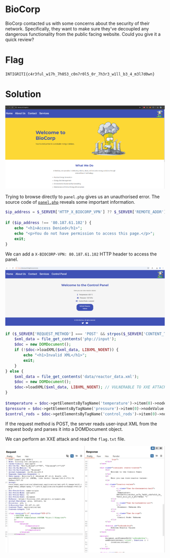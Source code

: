 # BioCorp

BioCorp contacted us with some concerns about the security of their network. Specifically, they want to make sure they've decoupled any dangerous functionality from the public facing website. Could you give it a quick review?

# Flag
```
INTIGRITI{c4r3ful_w17h_7h053_c0n7r0l5_0r_7h3r3_w1ll_b3_4_m3l7d0wn}
```

# Solution

<img src="imgs/home.png">

Trying to browse directly to `panel.php` gives us an unauthorised error.
The source code of [`panel.php`](src/web/app/panel.php) reveals some important information.

```php
$ip_address = $_SERVER['HTTP_X_BIOCORP_VPN'] ?? $_SERVER['REMOTE_ADDR'];

if ($ip_address !== '80.187.61.102') {
    echo "<h1>Access Denied</h1>";
    echo "<p>You do not have permission to access this page.</p>";
    exit;
}
```

We can add a `X-BIOCORP-VPN: 80.187.61.102` HTTP header to access the panel.

<img src="imgs/panel.png">

```php
if ($_SERVER['REQUEST_METHOD'] === 'POST' && strpos($_SERVER['CONTENT_TYPE'], 'application/xml') !== false) {
    $xml_data = file_get_contents('php://input');
    $doc = new DOMDocument();
    if (!$doc->loadXML($xml_data, LIBXML_NOENT)) {
        echo "<h1>Invalid XML</h1>";
        exit;
    }
} else {
    $xml_data = file_get_contents('data/reactor_data.xml');
    $doc = new DOMDocument();
    $doc->loadXML($xml_data, LIBXML_NOENT); // VULNERABLE TO XXE ATTACK
}

$temperature = $doc->getElementsByTagName('temperature')->item(0)->nodeValue ?? 'Unknown';
$pressure = $doc->getElementsByTagName('pressure')->item(0)->nodeValue ?? 'Unknown';
$control_rods = $doc->getElementsByTagName('control_rods')->item(0)->nodeValue ?? 'Unknown';
```

If the request method is POST, the server reads user-input XML from the request body and parses it into a DOMDocument object. 

We can perform an XXE attack and read the `flag.txt` file.

<img src="imgs/xxe.png">